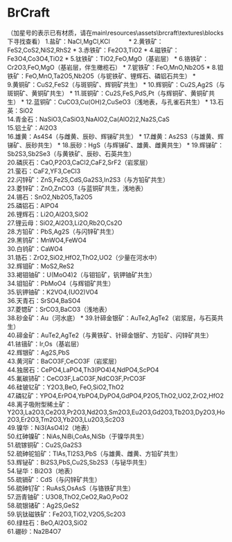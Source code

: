 # BrCraft            

（加星号的表示已有材质，请在main\resources\assets\brcraft\textures\blocks下寻找查看）
1.盐矿：NaCl,MgCl,KCl            *
2.黄铁矿：FeS2,CoS2,NiS2,RhS2            *
3.赤铁矿：Fe2O3,TiO2            *
4.磁铁矿：Fe3O4,Co3O4,TiO2            *
5.钛铁矿：TiO2,FeO,MgO（基岩层）            *
6.铬铁矿：Cr2O3,FeO,MgO（基岩层，伴生橄榄石）            *
7.铌铁矿：FeO,MnO,Nb2O5            *
8.钽铁矿：FeO,MnO,Ta2O5,Nb2O5（与铌铁矿、锂辉石、磷铝石共生）         *   
9.黄铜矿：CuS2,FeS2（与斑铜矿、辉铜矿共生）            *
10.辉铜矿：Cu2S,Ag2S（与斑铜矿、黄铜矿共生）            *
11.斑铜矿：Cu2S,FeS,PdS,Pt（与辉铜矿、黄铜矿共生）            *
12.蓝铜矿：CuCO3,Cu(OH)2,CuSeO3（浅地表，与孔雀石共生）            *
13.石英：SiO2            
14.青金石：NaSiO3,CaSiO3,NaAlO2,Ca(AlO2)2,Na2S,CaS            
15.铝土矿：Al2O3            
16.雄黄：As4S4（与雌黄、辰砂、辉锑矿共生）            *
17.雌黄：As2S3（与雄黄、辉锑矿、辰砂共生）            *
18.辰砂：HgS（与辉锑矿、雄黄、雌黄共生）            *
19.辉锑矿：Sb2S3,Sb2Se3（与黄铁矿、辰砂、石英共生）            
20.磷灰石：CaO,P2O3,CaCl2,CaF2,SrF2（岩浆层）            
21.萤石：CaF2,YF3,CeCl3            
22.闪锌矿：ZnS,Fe2S,CdS,Ga2S3,In2S3（与方铅矿共生）            
23.菱锌矿：ZnO,ZnCO3（与蓝铜矿共生，浅地表）            
24.锡石：SnO2,Nb2O5,Ta2O5            
25.磷铝石：AlPO4            
26.锂辉石：Li2O,Al2O3,SiO2            
27.锂云母：SiO2,Al2O3,Li2O,Rb2O,Cs2O            
28.方铅矿：PbS,Ag2S（与闪锌矿共生）            
29.黑钨矿：MnWO4,FeWO4            
30.白钨矿：CaWO4            
31.锆石：ZrO2,SiO2,HfO2,ThO2,UO2（少量在河水中）            
32.辉钼矿：MoS2,ReS2            
33.褐钼铀矿：U(MoO4)2（与钼铅矿，钒钾铀矿共生）            
34.钼铅矿：PbMoO4（与辉钼矿共生）            
35.钒钾铀矿：K2VO4,(UO2)VO4            
36.天青石：SrSO4,BaSO4            
37.菱锶矿：SrCO3,BaCO3（浅地表）            
38.砂金矿：Au（河水底）            *
39.针碲金银矿：AuTe2,AgTe2（岩浆层，与石英共生）            
40.碲金矿：AuTe2,AgTe2（与黄铁矿、针碲金银矿、方铅矿、闪锌矿共生）            
41.铱锇矿：Ir,Os（基岩层）            
42.辉银矿：Ag2S,PbS            
43.黄河矿：BaCO3F,CeCO3F（岩浆层）            
44.独居石：CePO4,LaPO4,Th3(PO4)4,NdPO4,ScPO4            
45.氟碳铈矿：CeCO3F,LaCO3F,NdCO3F,PrCO3F            
46.硅铍钇矿：Y2O3,BeO,	FeO,SiO2,ThO2            
47.磷钇矿：YPO4,ErPO4,YbPO4,DyPO4,GdPO4,P2O5,ThO2,UO2,ZrO2,HfO2            
48.离子吸附型稀土矿：Y2O3,La2O3,Ce2O3,Pr2O3,Nd2O3,Sm2O3,Eu2O3,Gd2O3,Tb2O3,Dy2O3,Ho2O3,Er2O3,Tm2O3,Yb2O3,Lu2O3,Sc2O3            
49.镍华：Ni3(AsO4)2（地表）            
50.红砷镍矿：NiAs,NiBi,CoAs,NiSb（于镍华共生）            
51.硫镓铜矿：Cu2S,Ga2S3            
52.硫砷铊铅矿：TlAs,Tl2S3,PbS（与雄黄、雌黄、方铅矿共生）            
53.辉铋矿：Bi2S3,PbS,Cu2S,Sb2S3（与铋华共生）            
54.铋华：Bi2O3（地表）            
55.硫镉矿：CdS（与闪锌矿共生）            
56.硫砷钌矿：RuAsS,OsAsS（与铬铁矿共生）            
57.沥青铀矿：U3O8,ThO2,CeO2,RaO,PoO2            
58.硫银锗矿：Ag2S,GeS2            
59.钒钛磁铁矿：Fe2O3,TiO2,V2O5,Sc2O3            
60.绿柱石：BeO,Al2O3,SiO2 	            
61.硼砂：Na2B4O7            
